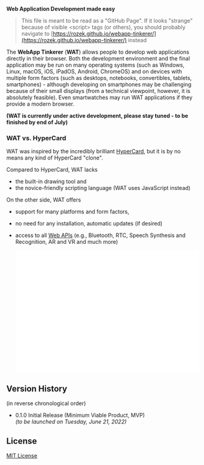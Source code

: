 **Web Application Development made easy**

> This file is meant to be read as a "GitHub Page". If it looks "strange" because of visible &lt;script&gt; tags (or others), you should probably navigate to [https://rozek.github.io/webapp-tinkerer/](https://rozek.github.io/webapp-tinkerer/) instead

The **WebApp Tinkerer** (**WAT**) allows people to develop web applications directly in their browser. Both the development environment and the final application may be run on many operating systems (such as Windows, Linux, macOS, iOS, iPadOS, Android, ChromeOS) and on devices with multiple form factors (such as desktops, notebooks, convertibles, tablets, smartphones) - although developing on smartphones may be challenging because of their small displays (from a technical viewpoint, however, it is absolutely feasible). Even smartwatches may run WAT applications if they provide a modern browser.

**(WAT is currently under active development, please stay tuned - to be finished by end of July)**

### WAT vs. HyperCard ###

WAT was inspired by the incredibly brilliant [HyperCard](https://en.wikipedia.org/wiki/HyperCard), but it is by no means any kind of HyperCard "clone".

Compared to HyperCard, WAT lacks

* the built-in drawing tool and
* the novice-friendly scripting language (WAT uses JavaScript instead)

On the other side, WAT offers

* support for many platforms and form factors,
* no need for any installation, automatic updates (if desired)
* access to all [Web APIs](https://whatwebcando.today/) (e.g., Bluetooth, RTC, Speech Synthesis and Recognition, AR and VR and much more)




  <div id="Applet" class="WAT Applet" style="
    display:block; position:relative; overflow:hidden;
    width:480px; height:320px;
    background:white; color:black;
  "></div>




## Version History ##

(in reverse chronological order)

* 0.1.0 Initial Release (Minimum Viable Product, MVP)<br>*(to be launched on Tuesday, June 21, 2022)*

## License ##

[MIT License](LICENSE.md)

&nbsp;

<script name="JIL"         src="js/javascript-interface-library.js"></script>
<script name="jquery"      src="js/jquery-1.12.4.min.js"></script>
<script name="localforage" src="js/localforage.min.js"></script>
<script name="download"    src="js/download.min.js"></script>
<script name="codeflask"   src="js/codeflask.min.js"></script>

<link rel="stylesheet" href="css/WAT-Runtime.css">
<script src="js/WAT-Runtime.js"></script>

<link rel="stylesheet" href="css/WAT-Designer.css">
<script src="js/WAT-Designer.js"></script>
